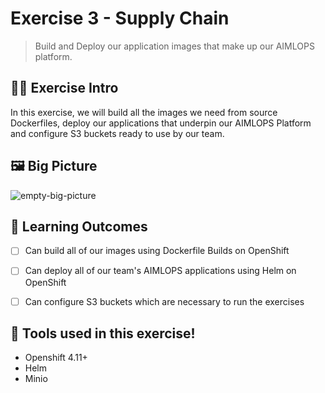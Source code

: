# Exercise 3 - Supply Chain
> Build and Deploy our application images that make up our AIMLOPS platform.

## 👨‍🍳 Exercise Intro
In this exercise, we will build all the images we need from source Dockerfiles, deploy our applications that underpin our AIMLOPS Platform and configure S3 buckets ready to use by our team.

## 🖼️ Big Picture
![empty-big-picture](images/big-picture-empty.jpg)

## 🔮 Learning Outcomes
 
- [ ] Can build all of our images using Dockerfile Builds on OpenShift
- [ ] Can deploy all of our team's AIMLOPS applications using Helm on OpenShift
- [ ] Can configure S3 buckets which are necessary to run the exercises


## 🔨 Tools used in this exercise!
* Openshift 4.11+
* Helm
* Minio

